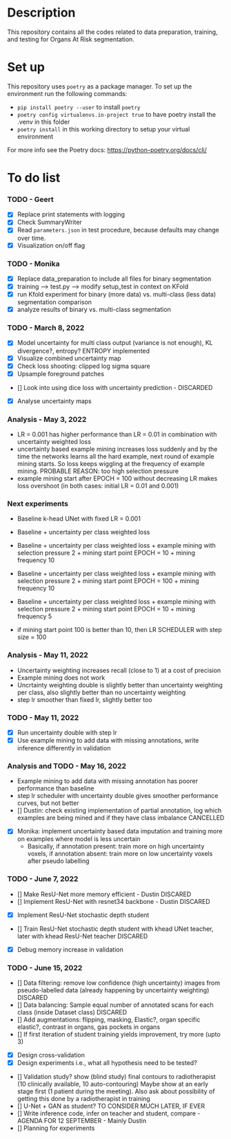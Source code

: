 # Description

This repository contains all the codes related to data preparation, training, and testing for Organs At Risk segmentation.

# Set up

This repository uses `poetry` as a package manager. To set up the environment run the following commands:

- ``pip install poetry --user`` to install `poetry`
- ``poetry config virtualenvs.in-project true`` to have poetry install the .venv in this folder
- ``poetry install`` in this working directory to setup your virtual environment

For more info see the Poetry docs: https://python-poetry.org/docs/cli/

# To do list

### TODO - Geert

- [x] Replace print statements with logging
- [x] Check SummaryWriter
- [x] Read `parameters.json` in test procedure, because defaults may change over time.
- [x] Visualization on/off flag

### TODO - Monika

- [x] Replace data_preparation to include all files for binary segmentation
- [x] training --> test.py --> modify setup_test in context on KFold
- [x] run Kfold experiment for binary (more data) vs. multi-class (less data) segmentation comparison
- [x] analyze results of binary vs. multi-class segmentation

### TODO - March 8, 2022

- [x] Model uncertainty for multi class output (variance is not enough), KL divergence?, entropy? ENTROPY implemented
- [x] Visualize combined uncertainty map
- [x] Check loss shooting: clipped log sigma square
- [x] Upsample foreground patches
- [] Look into using dice loss with uncertainty prediction - DISCARDED
- [x] Analyse uncertainty maps

### Analysis - May 3, 2022

- LR = 0.001 has higher performance than LR = 0.01 in combination with uncertainty weighted loss
- uncertainty based example mining increases loss suddenly and by the time the networks learns all the hard example, next round of example mining starts. So loss keeps wiggling at the frequency of example mining. PROBABLE REASON: too high selection pressure
- example mining start after EPOCH = 100 without decreasing LR makes loss overshoot (in both cases: initial LR = 0.01 and 0.001)

### Next experiments

- Baseline k-head UNet with fixed LR = 0.001
- Baseline + uncertainty per class weighted loss
- Baseline + uncertainty per class weighted loss + example mining with selection pressure 2 + mining start point EPOCH = 10 + mining frequency 10
- Baseline + uncertainty per class weighted loss + example mining with selection pressure 2 + mining start point EPOCH = 100 + mining frequency 10

- Baseline + uncertainty per class weighted loss + example mining with selection pressure 2 + mining start point EPOCH = 10 + mining frequency 5
- if mining start point 100 is better than 10, then LR SCHEDULER with step size = 100

### Analysis - May 11, 2022

- Uncertainty weighting increases recall (close to 1) at a cost of precision
- Example mining does not work
- Uncrtainty weighting double is slightly better than uncertainty weighting per class, also slightly better than no uncertainty weighting
- step lr smoother than fixed lr, slightly better too

### TODO - May 11, 2022

- [x] Run uncertainty double with step lr
- [x] Use example mining to add data with missing annotations, write inference differently in validation

### Analysis and TODO - May 16, 2022

- Example mining to add data with missing annotation has poorer performance than baseline
- step lr scheduler with uncertainty double gives smoother performance curves, but not better
- [] Dustin: check existing implementation of partial annotation, log which examples are being mined and if they have class imbalance CANCELLED
- [x] Monika: implement uncertainty based data imputation and training more on examples where model is less uncertain
  - Basically, if annotation present: train more on high uncertainty voxels, if annotation absent: train more on low uncertainty voxels after pseudo labelling

### TODO - June 7, 2022

- [] Make ResU-Net more memory efficient - Dustin DISCARED
- [] Implement ResU-Net with resnet34 backbone - Dustin DISCARED
- [X] Implement ResU-Net stochastic depth student
- [] Train ResU-Net stochastic depth student with khead UNet teacher, later with khead ResU-Net teacher DISCARED
- [X] Debug memory increase in validation

### TODO - June 15, 2022
- [] Data filtering: remove low confidence (high uncertainty) images from pseudo-labelled data (already happening by uncertainty weighting) DISCARED
- [] Data balancing: Sample equal number of annotated scans for each class (inside Dataset class) DISCARED
- [] Add augmentations: flipping, masking, Elastic?, organ specific elastic?, contrast in organs, gas pockets in organs
- [] If first iteration of student training yields improvement, try more (upto 3)
- [X] Design cross-validation
- [X] Design experiments i.e., what all hypothesis need to be tested?
- [] Validation study? show (blind study) final contours to radiotherapist (10 clinically available, 10 auto-contouring)
      Maybe show at an early stage first (1 patient during the meeting). Also ask about possibility of getting this done by a radiotherapist in training
- [] U-Net + GAN as student? TO CONSIDER MUCH LATER, IF EVER
- [] Write inference code, infer on teacher and student, compare - AGENDA FOR 12 SEPTEMBER - Mainly Dustin
- [] Planning for experiments
